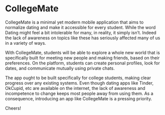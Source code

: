 # CollegeMate
CollegeMate is a minimal yet modern mobile application that aims to normalize dating and make it accessible for every student. While the word Dating might feel a bit intolerable for many, in reality, it simply isn’t. Indeed the lack of awareness on topics like these has seriously affected many of us in a variety of ways.

With CollegeMate, students will be able to explore a whole new world that is specifically built for meeting new people and making friends, based on their preferences. On the platform, students can create personal profiles, look for dates, and communicate mutually using private chats.

The app ought to be built specifically for college students, making clear progress over any existing systems. Even though dating apps like Tinder, OkCupid, etc are available on the internet, the lack of awareness and incompetence to change keeps most people away from using them. As a consequence, introducing an app like CollegeMate is a pressing priority.

Cheers!

